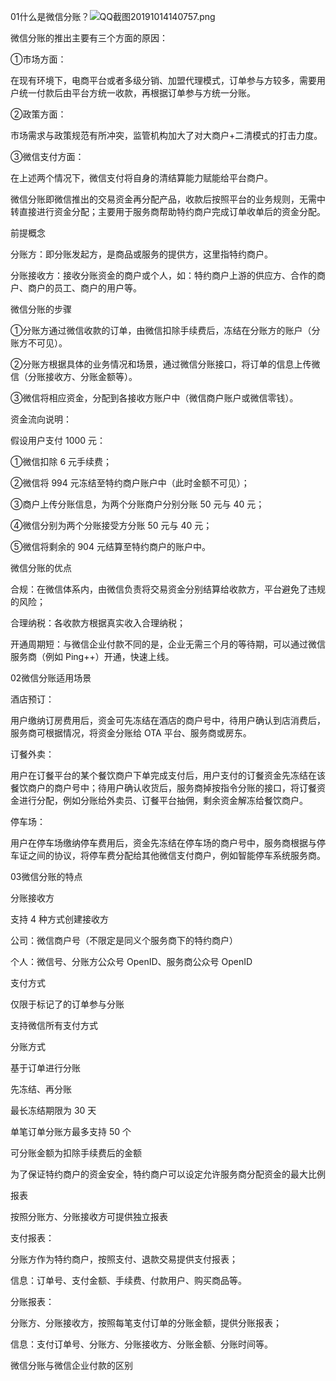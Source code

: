 01什么是微信分账？![QQ截图20191014140757.png](0)

微信分账的推出主要有三个方面的原因：

①市场方面：

在现有环境下，电商平台或者多级分销、加盟代理模式，订单参与方较多，需要用户统一付款后由平台方统一收款，再根据订单参与方统一分账。

②政策方面：

市场需求与政策规范有所冲突，监管机构加大了对大商户+二清模式的打击力度。

③微信支付方面：

在上述两个情况下，微信支付将自身的清结算能力赋能给平台商户。

微信分账即微信推出的交易资金再分配产品，收款后按照平台的业务规则，无需中转直接进行资金分配；主要用于服务商帮助特约商户完成订单收单后的资金分配。

前提概念

分账方：即分账发起方，是商品或服务的提供方，这里指特约商户。

分账接收方：接收分账资金的商户或个人，如：特约商户上游的供应方、合作的商户、商户的员工、商户的用户等。

微信分账的步骤

①分账方通过微信收款的订单，由微信扣除手续费后，冻结在分账方的账户（分账方不可见）。

②分账方根据具体的业务情况和场景，通过微信分账接口，将订单的信息上传微信（分账接收方、分账金额等）。

③微信将相应资金，分配到各接收方账户中（微信商户账户或微信零钱）。


资金流向说明：

假设用户支付 1000 元：

①微信扣除 6 元手续费；

②微信将 994 元冻结至特约商户账户中（此时金额不可见）；

③商户上传分账信息，为两个分账商户分别分账 50 元与 40 元；

④微信分别为两个分账接受方分账 50 元与 40 元；

⑤微信将剩余的 904 元结算至特约商户的账户中。

微信分账的优点

合规：在微信体系内，由微信负责将交易资金分别结算给收款方，平台避免了违规的风险；

合理纳税：各收款方根据真实收入合理纳税；

开通周期短：与微信企业付款不同的是，企业无需三个月的等待期，可以通过微信服务商（例如 Ping++）开通，快速上线。

02微信分账适用场景

酒店预订：

用户缴纳订房费用后，资金可先冻结在酒店的商户号中，待用户确认到店消费后，服务商可根据情况，将资金分账给 OTA 平台、服务商或房东。


订餐外卖：

用户在订餐平台的某个餐饮商户下单完成支付后，用户支付的订餐资金先冻结在该餐饮商户的商户号中；待用户确认收货后，服务商掉按指令分账的接口，将订餐资金进行分配，例如分账给外卖员、订餐平台抽佣，剩余资金解冻给餐饮商户。


停车场：

用户在停车场缴纳停车费用后，资金先冻结在停车场的商户号中，服务商根据与停车证之间的协议，将停车费分配给其他微信支付商户，例如智能停车系统服务商。


03微信分账的特点

分账接收方

支持 4 种方式创建接收方

公司：微信商户号（不限定是同义个服务商下的特约商户）

个人：微信号、分账方公众号 OpenID、服务商公众号 OpenID

支付方式

仅限于标记了的订单参与分账

支持微信所有支付方式


分账方式

基于订单进行分账

先冻结、再分账

最长冻结期限为 30 天

单笔订单分账方最多支持 50 个

可分账金额为扣除手续费后的金额

为了保证特约商户的资金安全，特约商户可以设定允许服务商分配资金的最大比例




报表

按照分账方、分账接收方可提供独立报表

支付报表：

分账方作为特约商户，按照支付、退款交易提供支付报表；

信息：订单号、支付金额、手续费、付款用户、购买商品等。

分账报表：

分账方、分账接收方，按照每笔支付订单的分账金额，提供分账报表；

信息：支付订单号、分账方、分账接收方、分账金额、分账时间等。

微信分账与微信企业付款的区别